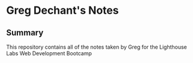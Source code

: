 # Greg Dechant's Notes

## Summary

This repository contains all of the notes taken by Greg for the Lighthouse Labs Web Development Bootcamp
